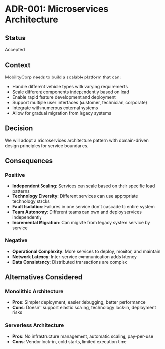 # ADR-001: Microservices Architecture

## Status
Accepted

## Context
MobilityCorp needs to build a scalable platform that can:
- Handle different vehicle types with varying requirements
- Scale different components independently based on load
- Enable rapid feature development and deployment
- Support multiple user interfaces (customer, technician, corporate)
- Integrate with numerous external systems
- Allow for gradual migration from legacy systems

## Decision
We will adopt a microservices architecture pattern with domain-driven design principles for service boundaries.

## Consequences

### Positive
- **Independent Scaling**: Services can scale based on their specific load patterns
- **Technology Diversity**: Different services can use appropriate technology stacks
- **Fault Isolation**: Failures in one service don't cascade to entire system
- **Team Autonomy**: Different teams can own and deploy services independently
- **Incremental Migration**: Can migrate from legacy system service by service

### Negative
- **Operational Complexity**: More services to deploy, monitor, and maintain
- **Network Latency**: Inter-service communication adds latency
- **Data Consistency**: Distributed transactions are complex

## Alternatives Considered

### Monolithic Architecture
- **Pros**: Simpler deployment, easier debugging, better performance
- **Cons**: Doesn't support elastic scaling, technology lock-in, deployment risks

### Serverless Architecture
- **Pros**: No infrastructure management, automatic scaling, pay-per-use
- **Cons**: Vendor lock-in, cold starts, limited execution time
